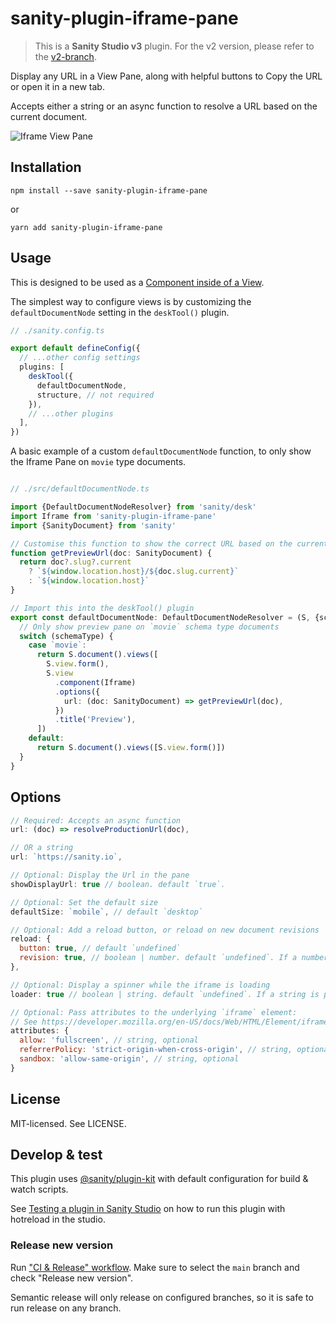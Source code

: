 # sanity-plugin-iframe-pane

> This is a **Sanity Studio v3** plugin.
> For the v2 version, please refer to the [v2-branch](https://github.com/sanity-io/sanity-plugin-iframe-pane/tree/studio-v2).

Display any URL in a View Pane, along with helpful buttons to Copy the URL or open it in a new tab.

Accepts either a string or an async function to resolve a URL based on the current document.

![Iframe View Pane](https://user-images.githubusercontent.com/9684022/226924036-ef9122e6-e498-42aa-ad01-8c4acdc9e65e.png)

## Installation

```
npm install --save sanity-plugin-iframe-pane
```

or

```
yarn add sanity-plugin-iframe-pane
```

## Usage

This is designed to be used as a [Component inside of a View](https://www.sanity.io/docs/structure-builder-reference#c0c8284844b7). 

The simplest way to configure views is by customizing the `defaultDocumentNode` setting in the `deskTool()` plugin.

```ts
// ./sanity.config.ts

export default defineConfig({
  // ...other config settings
  plugins: [
    deskTool({
      defaultDocumentNode,
      structure, // not required
    }),
    // ...other plugins
  ],
})
```

A basic example of a custom `defaultDocumentNode` function, to only show the Iframe Pane on `movie` type documents.

```ts

// ./src/defaultDocumentNode.ts

import {DefaultDocumentNodeResolver} from 'sanity/desk'
import Iframe from 'sanity-plugin-iframe-pane'
import {SanityDocument} from 'sanity'

// Customise this function to show the correct URL based on the current document
function getPreviewUrl(doc: SanityDocument) {
  return doc?.slug?.current
    ? `${window.location.host}/${doc.slug.current}`
    : `${window.location.host}`
}

// Import this into the deskTool() plugin
export const defaultDocumentNode: DefaultDocumentNodeResolver = (S, {schemaType}) => {
  // Only show preview pane on `movie` schema type documents
  switch (schemaType) {
    case `movie`:
      return S.document().views([
        S.view.form(),
        S.view
          .component(Iframe)
          .options({
            url: (doc: SanityDocument) => getPreviewUrl(doc),
          })
          .title('Preview'),
      ])
    default:
      return S.document().views([S.view.form()])
  }
}
```

## Options

```js
// Required: Accepts an async function
url: (doc) => resolveProductionUrl(doc),

// OR a string
url: `https://sanity.io`,

// Optional: Display the Url in the pane
showDisplayUrl: true // boolean. default `true`.

// Optional: Set the default size
defaultSize: `mobile`, // default `desktop`

// Optional: Add a reload button, or reload on new document revisions
reload: {
  button: true, // default `undefined`
  revision: true, // boolean | number. default `undefined`. If a number is provided, add a delay (in ms) before the automatic reload on document revision
},

// Optional: Display a spinner while the iframe is loading
loader: true // boolean | string. default `undefined`. If a string is provided, it will be display below the spinner (e.g. Loading…)

// Optional: Pass attributes to the underlying `iframe` element:
// See https://developer.mozilla.org/en-US/docs/Web/HTML/Element/iframe
attributes: {
  allow: 'fullscreen', // string, optional
  referrerPolicy: 'strict-origin-when-cross-origin', // string, optional
  sandbox: 'allow-same-origin', // string, optional
}
```

## License

MIT-licensed. See LICENSE.

## Develop & test

This plugin uses [@sanity/plugin-kit](https://github.com/sanity-io/plugin-kit)
with default configuration for build & watch scripts.

See [Testing a plugin in Sanity Studio](https://github.com/sanity-io/plugin-kit#testing-a-plugin-in-sanity-studio)
on how to run this plugin with hotreload in the studio.

### Release new version

Run ["CI & Release" workflow](https://github.com/sanity-io/sanity-plugin-iframe-pane/actions/workflows/main.yml).
Make sure to select the `main` branch and check "Release new version".

Semantic release will only release on configured branches, so it is safe to run release on any branch.
